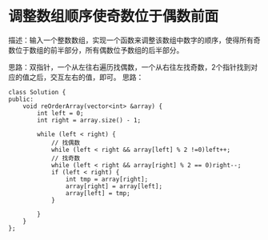 
# 调整数组顺序使奇数位于偶数前面

描述：输入一个整数数组，实现一个函数来调整该数组中数字的顺序，使得所有奇数位于数组的前半部分，所有偶数位予数组的后半部分。

思路：双指针，一个从左往右遍历找偶数，一个从右往左找奇数，2个指针找到对应的值之后，交互左右的值，即可。
思路：

```
class Solution {
public:
    void reOrderArray(vector<int> &array) {
        int left = 0;
        int right = array.size() - 1;
        
        while (left < right) {
            // 找偶数
            while (left < right && array[left] % 2 !=0)left++;
            // 找奇数
            while (left < right && array[right] % 2 == 0)right--;
            if (left < right) {
                int tmp = array[right];
                array[right] = array[left];
                array[left] = tmp;
            }
               
        }
    }
};
```

